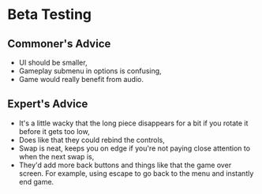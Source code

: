 # Beta Testing

## Commoner's Advice
- UI should be smaller,
- Gameplay submenu in options is confusing,
- Game would really benefit from audio.

## Expert's Advice
- It's a little wacky that the long piece disappears for a bit if you rotate it before it gets too low,
- Does like that they could rebind the controls,
- Swap is neat, keeps you on edge if you're not paying close attention to when the next swap is,
- They'd add more back buttons and things like that the game over screen. For example, using escape to go back to the menu and instantly end game.